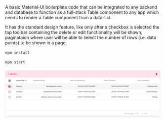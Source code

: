 A basic Material-UI boilerplate code that can be integrated to any backend and database to function as a full-stack Table component to any app which needs to render a Table component from a data-list.

It has the standard design feature, like only after a checkbox is selected the top toolbar containing the delete or edit functionality will be shown, paginataion where user will be able to select the number of rows (i.e. data points) to be shown in a page.

`npm install`

`npm start`

<img src ="image.png"/>
